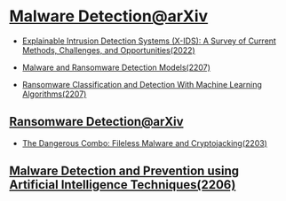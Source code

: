 # [Malware Detection@arXiv](https://arxiv.org/search/?query=malware+Detection&searchtype=all&abstracts=show&order=-announced_date_first&size=50)

- [Explainable Intrusion Detection Systems (X-IDS): A Survey of Current Methods, Challenges, and Opportunities(2022)](https://arxiv.org/abs/2207.06236)


- [Malware and Ransomware Detection Models(2207)](https://arxiv.org/abs/2207.02108)
- [Ransomware Classification and Detection With Machine Learning Algorithms(2207)](https://arxiv.org/abs/2207.00894)

## [Ransomware Detection@arXiv](https://arxiv.org/search/?query=Ransomware&searchtype=all&source=header)

- [The Dangerous Combo: Fileless Malware and Cryptojacking(2203)](https://arxiv.org/abs/2203.03175)


## [Malware Detection and Prevention using Artificial Intelligence Techniques(2206)](https://arxiv.org/abs/2206.12770)

